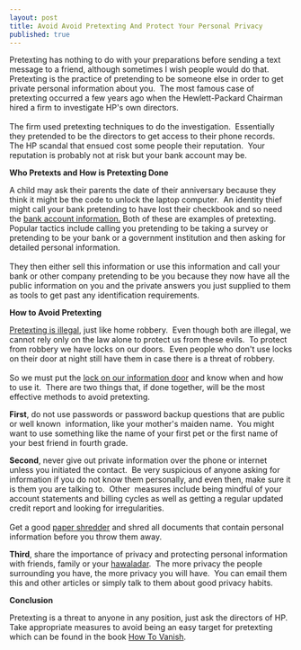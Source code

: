 ```yaml
---
layout: post
title: Avoid Avoid Pretexting And Protect Your Personal Privacy
published: true
---
```

<p>Pretexting has nothing to do with your preparations before sending a text message to a friend, although sometimes I wish people would do that.  Pretexting is the practice of pretending to be someone else in order to get private personal information about you.  The most famous case of pretexting occurred a few years ago when the Hewlett-Packard Chairman hired a firm to investigate HP's own directors.  <br /><br />The firm used pretexting techniques to do the investigation.  Essentially they pretended to be the directors to get access to their phone records.  The HP scandal that ensued cost some people their reputation.  Your reputation is probably not at risk but your bank account may be.</p>
<p><strong>Who Pretexts and How is Pretexting Done</strong></p>
<p>A child may ask their parents the date of their anniversary because they think it might be the code to unlock the laptop computer.  An identity thief might call your bank pretending to have lost their checkbook and so need the <a href="http://www.howtovanish.com/bankprivacyreport1">bank account information.</a> Both of these are examples of pretexting.  Popular tactics include calling you pretending to be taking a survey or pretending to be your bank or a government institution and then asking for detailed personal information.  <br /><br />They then either sell this information or use this information and call your bank or other company pretending to be you because they now have all the public information on you and the private answers you just supplied to them as tools to get past any identification requirements.</p>
<p><strong>How to Avoid Pretexting</strong></p>
<p><a href="http://www.howtovanish.com/LegalServices">Pretexting is illegal</a>, just like home robbery.  Even though both are illegal, we cannot rely only on the law alone to protect us from these evils.  To protect from robbery we have locks on our doors.  Even people who don't use locks on their door at night still have them in case there is a threat of robbery. <br /><br /> So we must put the <a title="information protection" href="http://www.howtovanish.com/2009/08/personal-information-protection/" target="_blank">lock on our information door</a> and know when and how to use it.  There are two things that, if done together, will be the most effective methods to avoid pretexting.</p>
<p><strong>First</strong>, do not use passwords or password backup questions that are public or well known  information, like your mother's maiden name.  You might want to use something like the name of your first pet or the first name of your best friend in fourth grade.</p>
<p><strong>Second</strong>, never give out private information over the phone or internet unless you initiated the contact.  Be very suspicious of anyone asking for information if you do not know them personally, and even then, make sure it is them you are talking to.  Other  measures include being mindful of your account statements and billing cycles as well as getting a regular updated credit report and looking for irregularities.  <br /><br />Get a good <a title="paper shredder" href="http://www.howtovanish.com/papershredderbook" target="_blank">paper shredder</a> and shred all documents that contain personal information before you throw them away.</p>
<p><strong>Third</strong>, share the importance of privacy and protecting personal information with friends, family or your <a title="hawaladar" href="http://www.howtovanish.com/2009/09/modern-hawala/" target="_blank">hawaladar</a>.  The more privacy the people surrounding you have, the more privacy you will have.  You can email them this and other articles or simply talk to them about good privacy habits.</p>
<p><strong>Conclusion</strong></p>
<p>Pretexting is a threat to anyone in any position, just ask the directors of HP.  Take appropriate measures to avoid being an easy target for pretexting which can be found in the book <a href="http://www.howtovanish.com/HTVBook">How To Vanish</a>.</p>
